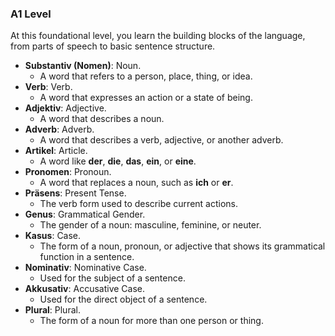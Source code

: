 ### **A1 Level**
At this foundational level, you learn the building blocks of the language,
from parts of speech to basic sentence structure.

* **Substantiv (Nomen)**: Noun.
    * A word that refers to a person, place, thing, or idea.
* **Verb**: Verb.
    * A word that expresses an action or a state of being.
* **Adjektiv**: Adjective.
    * A word that describes a noun.
* **Adverb**: Adverb.
    * A word that describes a verb, adjective, or another adverb.
* **Artikel**: Article.
    * A word like **der**, **die**, **das**, **ein**, or **eine**.
* **Pronomen**: Pronoun.
    * A word that replaces a noun, such as **ich** or **er**.
* **Präsens**: Present Tense.
    * The verb form used to describe current actions.
* **Genus**: Grammatical Gender.
    * The gender of a noun: masculine, feminine, or neuter.
* **Kasus**: Case.
    * The form of a noun, pronoun, or adjective that shows its
      grammatical function in a sentence.
* **Nominativ**: Nominative Case.
    * Used for the subject of a sentence.
* **Akkusativ**: Accusative Case.
    * Used for the direct object of a sentence.
* **Plural**: Plural.
    * The form of a noun for more than one person or thing.